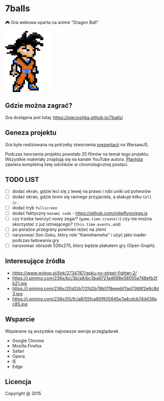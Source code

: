 # 7balls

:video_game: Gra webowa oparta na anime "Dragon Ball"

![](./screenshots/son-goku-standing-150x200.png)

## Gdzie można zagrać?

Gra dostępna jest tutaj: https://piecioshka.github.io/7balls/

## Geneza projektu

Gra była realizowana na potrzeby stworzenia 
[prezentacji](https://www.youtube.com/watch?v=klDeljOKDjU) na WarsawJS.

Podczas tworzenia projektu powstało 25 filmów na temat tego projektu.
Wszystkie materiały znajdują się na kanale YouTube autora.
[Playlista](https://www.youtube.com/playlist?list=PLDTdlgCXlVhjAlKJ1W2Y12Xejvt4Ih02p)
zawiera kompletną listę odcinków w chronologicznej postaci.

## TODO LIST

* [ ] dodać ekran, gdzie leci się z lewej na prawo i robi uniki od potworów
* [ ] dodać ekran, gdzie broni się rannego przyjaciela, a atakuje kilku `Cell Jr.`
* [ ] dodać tryb `fullscreen`
* [ ] dodać faktyczny `konami code` - https://github.com/mikeflynn/egg.js
* [ ] czy trzeba tworzyć nowy zegar? (`game.time.create()`) czy nie można
skorzystać z już istniejącego? (`this.time.events.add`)
* [ ] po porażce przegrany powinien leżeć na ziemi
* [ ] narysować Son Goku, który robi "Kamehameha" i użyć jako loader podczas ładowania gry
* [ ] narysować obrazek 526x275, który będzie plakatem gry (Open Graph).

## Interesujące źródła

* https://www.wykop.pl/link/2734787/goku-vs-street-fighter-2/
* https://i.pinimg.com/236x/bc/3b/a9/bc3ba9721a4698e58055a748efb2fb21.jpg
* https://i.pinimg.com/236x/2f/d2/b7/2fd2b78b17f8eeebf7ad7368f2e8c8d3.jpg
* https://i.pinimg.com/236x/55/fc/a8/55fca80f935845e7a4cdcb74d436ec85.jpg

## Wsparcie

Wspierane są wszystkie najnowsze wersje przeglądarek 

* Google Chrome
* Mozilla Firefox
* Safari
* Opera
* IE
* Edge

## Licencja

Copyright @ 2015
